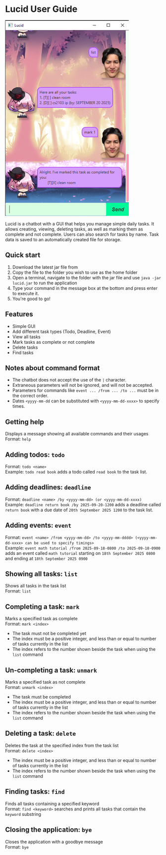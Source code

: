 # Lucid User Guide

![Product Screenshot](./Ui.png)

Lucid is a chatbot with a GUI that helps you manage simple daily tasks. It allows creating, viewing, deleting tasks, as 
well as marking them as complete and not complete. Users can also search for tasks by name. Task data is saved to an 
automatically created file for storage.


## Quick start
1. Download the latest jar file from 
2. Copy the file to the folder you wish to use as the home folder
3. Open a terminal, navigate to the folder with the jar file and use `java -jar lucid.jar` to run the application
4. Type your command in the message box at the bottom and press enter to execute it.
5. You're good to go!


## Features
- Simple GUI
- Add different task types (Todo, Deadline, Event)
- View all tasks
- Mark tasks as complete or not complete
- Delete tasks
- Find tasks

## Notes about command format
- The chatbot does not accept the use of the `|` character.
- Extraneous parameters will not be ignored, and will not be accepted.
- Parameters for commands like `event ... /from ... /to ...` must be in the correct order.
- Dates `<yyyy-mm-dd` can be substituted with `<yyyy-mm-dd-xxxx>` to specify times.


## Getting help
Displays a message showing all available commands and their usages  
Format: `help`
## Adding todos: `todo`
Format: `todo <name>`  
Example: `todo read book` adds a todo called `read book` to the task list.

## Adding deadlines: `deadline`
Format: `deadline <name> /by <yyyy-mm-dd> (or <yyyy-mm-dd-xxxx)`  
Example: `deadline return book /by 2025-09-20-1200` adds a deadline called `return book` with a due date of 
`20th September 2025 1200` to the task list.

## Adding events: `event`
Format: `event <name> /from <yyyy-mm-dd> /to <yyyy-mm-dddd> (<yyyy-mm-dd-xxxx> can be used to specify timings>`  
Example: `event math tutorial /from 2025-09-18-0800 /to 2025-09-18-0900` adds an event called `math tutorial` starting on `18th September 2025 0800` and ending at `18th September 2025 0900`  

## Showing all tasks: `list`
Shows all tasks in the task list  
Format: `list`

## Completing a task: `mark`
Marks a specified task as complete  
Format: `mark <index>`
- The task must not be completed yet
- The index must be a positive integer, and less than or equal to number of tasks currently in the list
- The index refers to the number shown beside the task when using the `list` command

## Un-completing a task: `unmark`
Marks a specified task as not complete  
Format: `unmark <index>`
- The task must be completed
- The index must be a positive integer, and less than or equal to number of tasks currently in the list
- The index refers to the number shown beside the task when using the `list` command


## Deleting a task: `delete`
Deletes the task at the specified index from the task list  
Format: `delete <index>`
- The index must be a positive integer, and less than or equal to number of tasks currently in the list
- The index refers to the number shown beside the task when using the `list` command

## Finding tasks: `find`
Finds all tasks containing a specified keyword  
Format: `find <keyword>` searches and prints all tasks that contain the `keyword` substring

## Closing the application: `bye`
Closes the application with a goodbye message  
Format: `bye`

